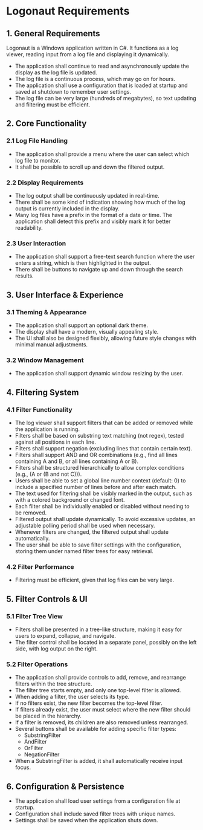 # Logonaut Requirements

## 1. General Requirements
Logonaut is a Windows application written in C#. It functions as a log viewer, reading input from a log file and displaying it dynamically.

- The application shall continue to read and asynchronously update the display as the log file is updated.
- The log file is a continuous process, which may go on for hours.
- The application shall use a configuration that is loaded at startup and saved at shutdown to remember user settings.
- The log file can be very large (hundreds of megabytes), so text updating and filtering must be efficient.

## 2. Core Functionality
### 2.1 Log File Handling
- The application shall provide a menu where the user can select which log file to monitor.
- It shall be possible to scroll up and down the filtered output.

### 2.2 Display Requirements
- The log output shall be continuously updated in real-time.
- There shall be some kind of indication showing how much of the log output is currently included in the display.
- Many log files have a prefix in the format of a date or time. The application shall detect this prefix and visibly mark it for better readability.

### 2.3 User Interaction
- The application shall support a free-text search function where the user enters a string, which is then highlighted in the output.
- There shall be buttons to navigate up and down through the search results.

## 3. User Interface & Experience
### 3.1 Theming & Appearance
- The application shall support an optional dark theme.
- The display shall have a modern, visually appealing style.
- The UI shall also be designed flexibly, allowing future style changes with minimal manual adjustments.

### 3.2 Window Management
- The application shall support dynamic window resizing by the user.

## 4. Filtering System
### 4.1 Filter Functionality
- The log viewer shall support filters that can be added or removed while the application is running.
- Filters shall be based on substring text matching (not regex), tested against all positions in each line.
- Filters shall support negation (excluding lines that contain certain text).
- Filters shall support AND and OR combinations (e.g., find all lines containing A and B, or all lines containing A or B).
- Filters shall be structured hierarchically to allow complex conditions (e.g., (A or (B and not C))).
- Users shall be able to set a global line number context (default: 0) to include a specified number of lines before and after each match.
- The text used for filtering shall be visibly marked in the output, such as with a colored background or changed font.
- Each filter shall be individually enabled or disabled without needing to be removed.
- Filtered output shall update dynamically. To avoid excessive updates, an adjustable polling period shall be used when necessary.
- Whenever filters are changed, the filtered output shall update automatically.
- The user shall be able to save filter settings with the configuration, storing them under named filter trees for easy retrieval.

### 4.2 Filter Performance
- Filtering must be efficient, given that log files can be very large.

## 5. Filter Controls & UI
### 5.1 Filter Tree View
- Filters shall be presented in a tree-like structure, making it easy for users to expand, collapse, and navigate.
- The filter control shall be located in a separate panel, possibly on the left side, with log output on the right.

### 5.2 Filter Operations
- The application shall provide controls to add, remove, and rearrange filters within the tree structure.
- The filter tree starts empty, and only one top-level filter is allowed.
- When adding a filter, the user selects its type.
- If no filters exist, the new filter becomes the top-level filter.
- If filters already exist, the user must select where the new filter should be placed in the hierarchy.
- If a filter is removed, its children are also removed unless rearranged.
- Several buttons shall be available for adding specific filter types: 
  - SubstringFilter
  - AndFilter
  - OrFilter
  - NegationFilter
- When a SubstringFilter is added, it shall automatically receive input focus.

## 6. Configuration & Persistence
- The application shall load user settings from a configuration file at startup.
- Configuration shall include saved filter trees with unique names.
- Settings shall be saved when the application shuts down.
